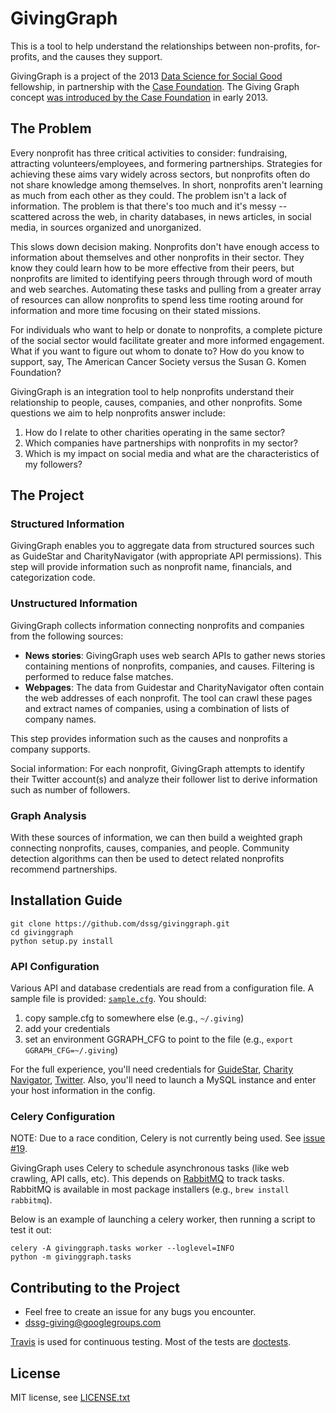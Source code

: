GivingGraph
========
This is a tool to help understand the relationships between non-profits, for-profits, and the causes they support.

GivingGraph is a project of the 2013 [Data Science for Social Good](http://dssg.io) fellowship, in partnership with the [Case Foundation](http://casefoundation.org). The Giving Graph concept [was introduced by the Case Foundation](http://casefoundation.org/blog/how-new-type-social-graph-could-change-philanthropy) in early 2013.


## The Problem

<!---
Three critical activities for nonprofits are fundraising, attracting volunteers, and forming partnerships. Strategies for achieving these aims vary widely across sectors, but there is little collaboration among nonprofits. In short, nonprofits aren't learning as much from each other as they could. There's too much information out there on non-profits scattered across the web, in charity databases, in news articles, in social media, in sources organized and unorganized.

This hinders decision making, since nonprofits don't have a complete picture of themselves within their sector. They can learn how to be more effective from their peers, if only they knew who their peers were and what their peers do. Reducing the burden of these tasks will allow nonprofits to focus on their core missions. 

In addition, the lack of a complete picture makes it difficult for individuals who want to help or donate. What if you want to figure out whom to donate to? How do you know to support, say, The American Cancer Society versus the Susan G. Komen Foundation?

-->
Every nonprofit has three critical activities to consider: fundraising, attracting volunteers/employees, and formering partnerships. Strategies for achieving these aims vary widely across sectors, but nonprofits often do not share knowledge among themselves. In short, nonprofits aren't learning as much from each other as they could. The problem isn't a lack of information. The problem is that there's too much and it's messy -- scattered across the web, in charity databases, in news articles, in social media, in sources organized and unorganized.

This slows down decision making. Nonprofits don't have enough access to information about themselves and other nonprofits in their sector. They know they could learn how to be more effective from their peers, but nonprofits are limited to identifying peers through through word of mouth and web searches. Automating these tasks and pulling from a greater array of resources can allow nonprofits to spend less time rooting around for information and more time focusing on their stated missions. 

For individuals who want to help or donate to nonprofits, a complete picture of the social sector would facilitate greater and more informed engagement. What if you want to figure out whom to donate to? How do you know to support, say, The American Cancer Society versus the Susan G. Komen Foundation?

GivingGraph is an integration tool to help nonprofits understand their relationship to people, causes, companies, and other nonprofits. Some questions we aim to help nonprofits answer include:

1. How do I relate to other charities operating in the same sector?
2. Which companies have partnerships with nonprofits in my sector?
3. Which is my impact on social media and what are the characteristics of my followers?


## The Project

### Structured Information
GivingGraph enables you to aggregate data from structured sources such as GuideStar and CharityNavigator (with appropriate API permissions). This step will provide information such as nonprofit name, financials, and categorization code.

### Unstructured Information
GivingGraph collects information connecting nonprofits and companies from the following sources:

- **News stories**: GivingGraph uses web search APIs to gather news stories containing mentions of nonprofits, companies, and causes. Filtering is performed to reduce false matches.
- **Webpages**: The data from Guidestar and CharityNavigator often contain the web addresses of each nonprofit. The tool can crawl these pages and extract names of companies, using a combination of lists of company names.

This step provides information such as the causes and nonprofits a company supports.

Social information: For each nonprofit, GivingGraph attempts to identify their Twitter account(s) and analyze their follower list to derive information such as number of followers.

### Graph Analysis
With these sources of information, we can then build a weighted graph connecting nonprofits, causes, companies, and people. Community detection algorithms can then be used to detect related nonprofits recommend partnerships.


## Installation Guide

    git clone https://github.com/dssg/givinggraph.git
    cd givinggraph
    python setup.py install

### API Configuration
Various API and database credentials are read from a configuration file. A sample file is provided: [`sample.cfg`](https://github.com/dssg/givinggraph/blob/master/sample.cfg). You should:

1. copy sample.cfg to somewhere else (e.g., `~/.giving`)
2. add your credentials
3. set an environment GGRAPH_CFG to point to the file (e.g., `export GGRAPH_CFG=~/.giving`)

For the full experience, you'll need credentials for [GuideStar](http://www.guidestar.org/), [Charity Navigator](http://www.charitynavigator.org/), [Twitter](http://twitter.com). Also, you'll need to launch a MySQL instance and enter your host information in the config.

### Celery Configuration

NOTE: Due to a race condition, Celery is not currently being used. See [issue #19](https://github.com/dssg/givinggraph/issues/19).

GivingGraph uses Celery to schedule asynchronous tasks (like web crawling, API
calls, etc). This depends on [RabbitMQ](http://www.rabbitmq.com/) to track
tasks. RabbitMQ is available in most package installers (e.g., `brew install
rabbitmq`).

Below is an example of launching a celery worker, then running a script to test it out:

```
celery -A givinggraph.tasks worker --loglevel=INFO
python -m givinggraph.tasks
```

## Contributing to the Project
- Feel free to create an issue for any bugs you encounter.
- <dssg-giving@googlegroups.com>

[Travis](https://travis-ci.org/dssg/givinggraph) is used for continuous testing. Most of the tests are [doctests](http://docs.python.org/2/library/doctest.html).

## License
MIT license, see [LICENSE.txt](LICENSE.txt)
